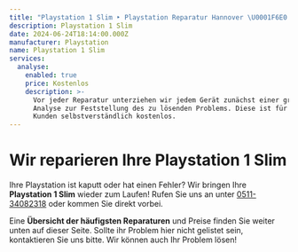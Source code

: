 ```yaml
---
title: "Playstation 1 Slim ‣ Playstation Reparatur Hannover \U0001F6E0️ Konsolen Werkstatt"
description: Playstation 1 Slim
date: 2024-06-24T18:14:00.000Z
manufacturer: Playstation
name: Playstation 1 Slim
services:
  analyse:
    enabled: true
    price: Kostenlos
    description: >-
      Vor jeder Reparatur unterziehen wir jedem Gerät zunächst einer gründlichen
      Analyse zur Feststellung des zu lösenden Problems. Diese ist für unsere
      Kunden selbstverständlich kostenlos.
---
```

# Wir reparieren Ihre Playstation 1 Slim

Ihre Playstation ist kaputt oder hat einen Fehler? Wir bringen Ihre **Playstation 1 Slim** wieder zum Laufen! Rufen Sie uns an unter [0511-34082318](tel:051134082318) oder kommen Sie direkt vorbei.

Eine **Übersicht der häufigsten Reparaturen** und Preise finden Sie weiter unten auf dieser Seite. Sollte ihr Problem hier nicht gelistet sein, kontaktieren Sie uns bitte. Wir können auch Ihr Problem lösen!
